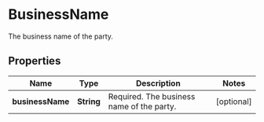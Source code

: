 

# BusinessName

The business name of the party.

## Properties

| Name | Type | Description | Notes |
|------------ | ------------- | ------------- | -------------|
|**businessName** | **String** | Required. The business name of the party. |  [optional] |



